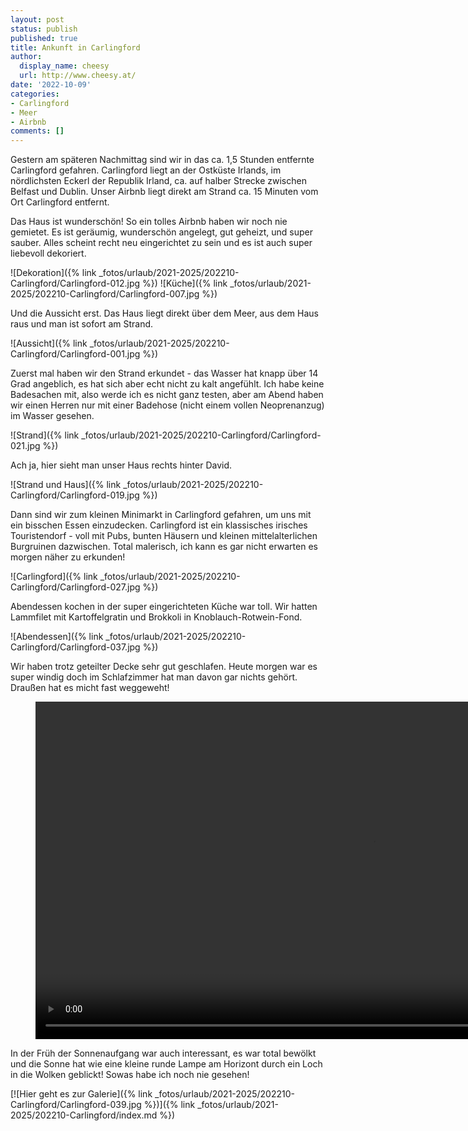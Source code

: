 ```yaml
---
layout: post
status: publish
published: true
title: Ankunft in Carlingford
author:
  display_name: cheesy
  url: http://www.cheesy.at/
date: '2022-10-09'
categories:
- Carlingford
- Meer
- Airbnb
comments: []
---
```


Gestern am späteren Nachmittag sind wir in das ca. 1,5 Stunden entfernte Carlingford gefahren. Carlingford liegt an der Ostküste Irlands, im nördlichsten Eckerl der Republik Irland, ca. auf halber Strecke zwischen Belfast und Dublin. Unser Airbnb liegt direkt am Strand ca. 15 Minuten vom Ort Carlingford entfernt.

Das Haus ist wunderschön! So ein tolles Airbnb haben wir noch nie gemietet. Es ist geräumig, wunderschön angelegt, gut geheizt, und super sauber. Alles scheint recht neu eingerichtet zu sein und es ist auch super liebevoll dekoriert.

![Dekoration]({% link _fotos/urlaub/2021-2025/202210-Carlingford/Carlingford-012.jpg %})
![Küche]({% link _fotos/urlaub/2021-2025/202210-Carlingford/Carlingford-007.jpg %})

Und die Aussicht erst. Das Haus liegt direkt über dem Meer, aus dem Haus raus und man ist sofort am Strand.

![Aussicht]({% link _fotos/urlaub/2021-2025/202210-Carlingford/Carlingford-001.jpg %})

Zuerst mal haben wir den Strand erkundet - das Wasser hat knapp über 14 Grad angeblich, es hat sich aber echt nicht zu kalt angefühlt. Ich habe keine Badesachen mit, also werde ich es nicht ganz testen, aber am Abend haben wir einen Herren nur mit einer Badehose (nicht einem vollen Neoprenanzug) im Wasser gesehen.

![Strand]({% link _fotos/urlaub/2021-2025/202210-Carlingford/Carlingford-021.jpg %})

Ach ja, hier sieht man unser Haus rechts hinter David.

![Strand und Haus]({% link _fotos/urlaub/2021-2025/202210-Carlingford/Carlingford-019.jpg %})

Dann sind wir zum kleinen Minimarkt in Carlingford gefahren, um uns mit ein bisschen Essen einzudecken. Carlingford ist ein klassisches irisches Touristendorf - voll mit Pubs, bunten Häusern und kleinen mittelalterlichen Burgruinen dazwischen. Total malerisch, ich kann es gar nicht erwarten es morgen näher zu erkunden!

![Carlingford]({% link _fotos/urlaub/2021-2025/202210-Carlingford/Carlingford-027.jpg %})

Abendessen kochen in der super eingerichteten Küche war toll. Wir hatten Lammfilet mit Kartoffelgratin und Brokkoli in Knoblauch-Rotwein-Fond.

![Abendessen]({% link _fotos/urlaub/2021-2025/202210-Carlingford/Carlingford-037.jpg %})

Wir haben trotz geteilter Decke sehr gut geschlafen. Heute morgen war es super windig doch im Schlafzimmer hat man davon gar nichts gehört. Draußen hat es micht fast weggeweht!

<figure><video controls height="540" idth="800" src="{% link /download/Videos/Carlingford-windig.mp4 %}"></video></figure>

In der Früh der Sonnenaufgang war auch interessant, es war total bewölkt und die Sonne hat wie eine kleine runde Lampe am Horizont durch ein Loch in die Wolken geblickt! Sowas habe ich noch nie gesehen!

[![Hier geht es zur Galerie]({% link _fotos/urlaub/2021-2025/202210-Carlingford/Carlingford-039.jpg %})]({% link _fotos/urlaub/2021-2025/202210-Carlingford/index.md %})

